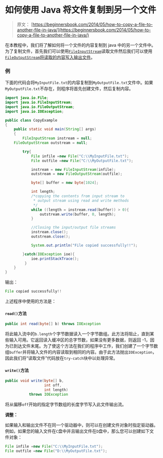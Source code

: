 # 如何使用 Java 将文件复制到另一个文件

> 原文： [https://beginnersbook.com/2014/05/how-to-copy-a-file-to-another-file-in-java/](https://beginnersbook.com/2014/05/how-to-copy-a-file-to-another-file-in-java/)

在本教程中，我们将了解如何将一个文件的内容复制到 java 中的另一个文件中。为了复制文件，首先我们可以使用[`FileInputStream`](https://docs.oracle.com/javase/6/docs/api/java/io/FileInputStream.html)读取文件然后我们可以使用[`FileOutputStream`将读取的内容写入输出文件](https://docs.oracle.com/javase/6/docs/api/java/io/FileOutputStream.html)。

### 例

下面的代码会将`MyInputFile.txt`的内容复制到`MyOutputFile.txt`文件中。如果`MyOutputFile.txt`不存在，则程序将首先创建文件，然后复制内容。

```java
import java.io.File;
import java.io.FileInputStream;
import java.io.FileOutputStream;
import java.io.IOException;

public class CopyExample 
{
    public static void main(String[] args)
    {	
    	FileInputStream instream = null;
	FileOutputStream outstream = null;

    	try{
    	    File infile =new File("C:\\MyInputFile.txt");
    	    File outfile =new File("C:\\MyOutputFile.txt");

    	    instream = new FileInputStream(infile);
    	    outstream = new FileOutputStream(outfile);

    	    byte[] buffer = new byte[1024];

    	    int length;
    	    /*copying the contents from input stream to
    	     * output stream using read and write methods
    	     */
    	    while ((length = instream.read(buffer)) > 0){
    	    	outstream.write(buffer, 0, length);
    	    }

    	    //Closing the input/output file streams
    	    instream.close();
    	    outstream.close();

    	    System.out.println("File copied successfully!!");

    	}catch(IOException ioe){
    		ioe.printStackTrace();
    	 }
    }
}
```

输出：

```java
File copied successfully!!
```

上述程序中使用的方法是：

#### `read()`方法

```java
public int read(byte[] b) throws IOException
```

将此输入流中的`b.length`个字节数据读入一个字节数组。此方法将阻止，直到某些输入可用。它返回读入缓冲区的总字节数，如果没有更多数据，则返回 -1，因为已到达文件末尾。为了使这个方法在我们的程序中工作，我们创建了一个字节数组`buffer`并将输入文件的内容读取到相同的内容。由于此方法抛出`IOException`，因此我们将“读取文件”代码放在`try-catch`块中以处理异常。

#### `write()`方法

```java
public void write(byte[] b,
                  int off,
                  int length)
           throws IOException
```

将从偏移`off`开始的指定字节数组的长度字节写入此文件输出流。

**调整：**

如果输入和输出文件不在同一个驱动器中，则可以在创建文件对象时指定驱动器。例如，如果您的输入文件在`C`盘中并且输出文件在`D`盘中，那么您可以创建如下文件对象：

```java
File infile =new File("C:\\MyInputFile.txt");
File outfile =new File("D:\\MyOutputFile.txt");
```